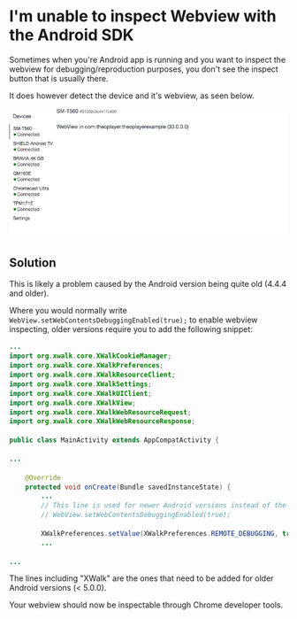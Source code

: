 # I'm unable to inspect Webview with the Android SDK


Sometimes when you're Android app is running and you want to inspect the webview for debugging/reproduction purposes, you don't see the inspect button that is usually there.

It does however detect the device and it's webview, as seen below.

![no inspect button](../assets/img/webview.PNG)

## Solution
This is likely a problem caused by the Android version being quite old (4.4.4 and older).

Where you would normally write `WebView.setWebContentsDebuggingEnabled(true);` to enable webview inspecting, older versions require you to add the following snippet:

```java
...
import org.xwalk.core.XWalkCookieManager;
import org.xwalk.core.XWalkPreferences;
import org.xwalk.core.XWalkResourceClient;
import org.xwalk.core.XWalkSettings;
import org.xwalk.core.XWalkUIClient;
import org.xwalk.core.XWalkView;
import org.xwalk.core.XWalkWebResourceRequest;
import org.xwalk.core.XWalkWebResourceResponse;
 
public class MainActivity extends AppCompatActivity {
 
...
 
    @Override
    protected void onCreate(Bundle savedInstanceState) {
        ...
        // This line is used for newer Android versions instead of the XWalk bits
        // WebView.setWebContentsDebuggingEnabled(true);
 
        XWalkPreferences.setValue(XWalkPreferences.REMOTE_DEBUGGING, true);
        ...
 
...
```

The lines including "XWalk" are the ones that need to be added for older Android versions (< 5.0.0).

Your webview should now be inspectable through Chrome developer tools.